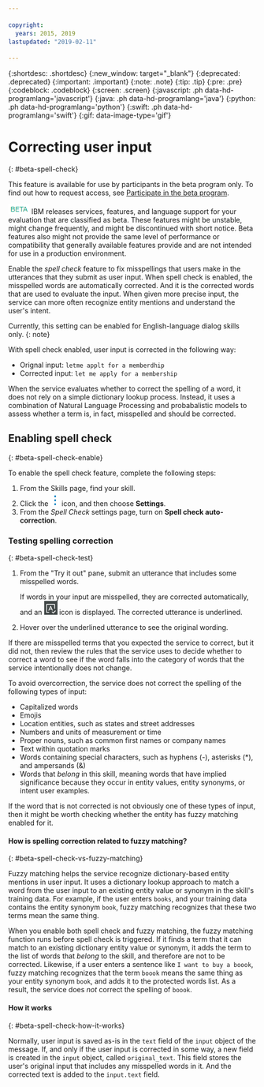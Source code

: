 ```yaml
---

copyright:
  years: 2015, 2019
lastupdated: "2019-02-11"

---
```


{:shortdesc: .shortdesc}
{:new_window: target="_blank"}
{:deprecated: .deprecated}
{:important: .important}
{:note: .note}
{:tip: .tip}
{:pre: .pre}
{:codeblock: .codeblock}
{:screen: .screen}
{:javascript: .ph data-hd-programlang='javascript'}
{:java: .ph data-hd-programlang='java'}
{:python: .ph data-hd-programlang='python'}
{:swift: .ph data-hd-programlang='swift'}
{:gif: data-image-type='gif'}

# Correcting user input
{: #beta-spell-check}

This feature is available for use by participants in the beta program only. To find out how to request access, see [Participate in the beta program](/docs/services/assistant?topic=assistant-feedback#feedback-beta).

![Beta](images/beta.png) IBM releases services, features, and language support for your evaluation that are classified as beta. These features might be unstable, might change frequently, and might be discontinued with short notice. Beta features also might not provide the same level of performance or compatibility that generally available features provide and are not intended for use in a production environment.

Enable the *spell check* feature to fix misspellings that users make in the utterances that they submit as user input. When spell check is enabled, the misspelled words are automatically corrected. And it is the corrected words that are used to evaluate the input. When given more precise input, the service can more often recognize entity mentions and understand the user's intent.

Currently, this setting can be enabled for English-language dialog skills only.
{: note}

With spell check enabled, user input is corrected in the following way:

- Orignal input: `letme applt for a memberdhip`
- Corrected input: `let me apply for a membership`

When the service evaluates whether to correct the spelling of a word, it does not rely on a simple dictionary lookup process. Instead, it uses a combination of Natural Language Processing and probabalistic models to assess whether a term is, in fact, misspelled and should be corrected.

## Enabling spell check
{: #beta-spell-check-enable}

To enable the spell check feature, complete the following steps:

1.  From the Skills page, find your skill.
1.  Click the ![open and close list of options](images/kabob-beta.png) icon, and then choose  **Settings**.
1.  From the *Spell Check* settings page, turn on **Spell check auto-correction**.

### Testing spelling correction
{: #beta-spell-check-test}

1.  From the "Try it out" pane, submit an utterance that includes some misspelled words.

    If words in your input are misspelled, they are corrected automatically, and an ![auto-correct](images/auto-correct.png) icon is displayed. The corrected utterance is underlined.
1.  Hover over the underlined utterance to see the original wording.

If there are misspelled terms that you expected the service to correct, but it did not, then review the rules that the service uses to decide whether to correct a word to see if the word falls into the category of words that the service intentionally does not change.

To avoid overcorrection, the service does not correct the spelling of the following types of input:

- Capitalized words
- Emojis
- Location entities, such as states and street addresses
- Numbers and units of measurement or time
- Proper nouns, such as common first names or company names
- Text within quotation marks
- Words containing special characters, such as hyphens (-), asterisks (*), and ampersands (&)
- Words that *belong* in this skill, meaning words that have implied significance because they occur in entity values, entity synonyms, or intent user examples.

If the word that is not corrected is not obviously one of these types of input, then it might be worth checking whether the entity has fuzzy matching enabled for it.

#### How is spelling correction related to fuzzy matching?
{: #beta-spell-check-vs-fuzzy-matching}

Fuzzy matching helps the service recognize dictionary-based entity mentions in user input. It uses a dictionary lookup approach to match a word from the user input to an existing entity value or synonym in the skill's training data. For example, if the user enters `books`, and your training data contains the entity synonym `book`, fuzzy matching recognizes that these two terms mean the same thing.

When you enable both spell check and fuzzy matching, the fuzzy matching function runs before spell check is triggered. If it finds a term that it can match to an existing dictionary entity value or synonym, it adds the term to the list of words that *belong* to the skill, and therefore are not to be corrected. Likewise, if a user enters a sentence like `I want to buy a boook`, fuzzy matching recognizes that the term `boook` means the same thing as your entity synonym `book`, and adds it to the protected words list. As a result, the service does *not* correct the spelling of `boook`.

#### How it works
{: #beta-spell-check-how-it-works}

Normally, user input is saved as-is in the `text` field of the `input` object of the message. If, and only if the user input is corrected in some way, a new field is created in the `input` object, called `original_text`. This field stores the user's original input that includes any misspelled words in it. And the corrected text is added to the `input.text` field.
